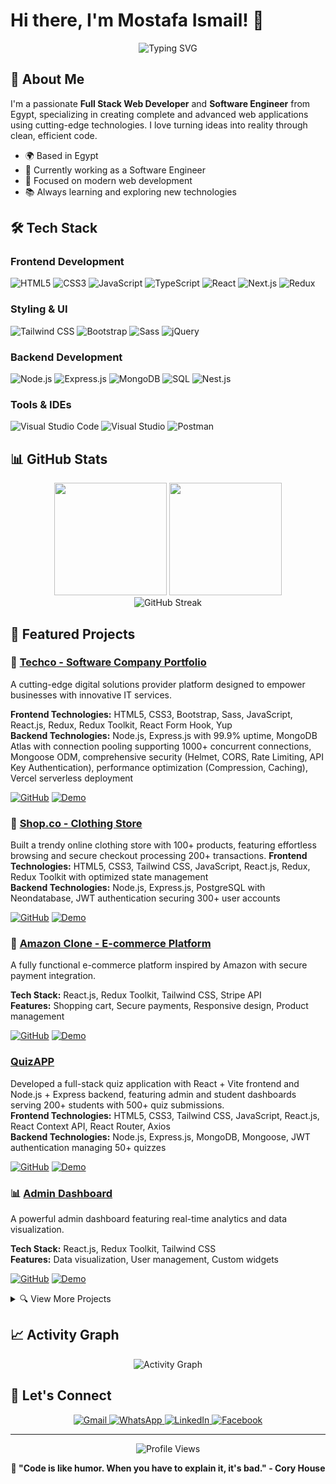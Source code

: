 # Hi there, I'm Mostafa Ismail! 👋

<p align="center">
  <img src="https://readme-typing-svg.herokuapp.com?font=Fira+Code&pause=1000&color=2196F3&center=true&vCenter=true&width=435&lines=Full+Stack+Web+Developer;Software+Engineer+from+Egypt;Passionate+about+Modern+Technologies" alt="Typing SVG" />
</p>

## 🚀 About Me

I'm a passionate **Full Stack Web Developer** and **Software Engineer** from Egypt, specializing in creating complete and advanced web applications using cutting-edge technologies. I love turning ideas into reality through clean, efficient code.

- 🌍 Based in Egypt
- 💼 Currently working as a Software Engineer
- 🎯 Focused on modern web development
- 📚 Always learning and exploring new technologies

## 🛠️ Tech Stack

### Frontend Development
![HTML5](https://img.shields.io/badge/HTML5-E34F26?style=for-the-badge&logo=html5&logoColor=white)
![CSS3](https://img.shields.io/badge/CSS3-1572B6?style=for-the-badge&logo=css3&logoColor=white)
![JavaScript](https://img.shields.io/badge/JavaScript-F7DF1E?style=for-the-badge&logo=javascript&logoColor=black)
![TypeScript](https://img.shields.io/badge/TypeScript-3178C6?style=for-the-badge&logo=typescript&logoColor=white)
![React](https://img.shields.io/badge/React-61DAFB?style=for-the-badge&logo=react&logoColor=black)
![Next.js](https://img.shields.io/badge/Next.js-000000?style=for-the-badge&logo=nextdotjs&logoColor=white)
![Redux](https://img.shields.io/badge/Redux-764ABC?style=for-the-badge&logo=redux&logoColor=white)

### Styling & UI
![Tailwind CSS](https://img.shields.io/badge/Tailwind_CSS-06B6D4?style=for-the-badge&logo=tailwindcss&logoColor=white)
![Bootstrap](https://img.shields.io/badge/Bootstrap-7952B3?style=for-the-badge&logo=bootstrap&logoColor=white)
![Sass](https://img.shields.io/badge/Sass-CC6699?style=for-the-badge&logo=sass&logoColor=white)
![jQuery](https://img.shields.io/badge/jQuery-0769AD?style=for-the-badge&logo=jquery&logoColor=white)

### Backend Development
![Node.js](https://img.shields.io/badge/Node.js-339933?style=for-the-badge&logo=nodedotjs&logoColor=white)
![Express.js](https://img.shields.io/badge/Express.js-000000?style=for-the-badge&logo=express&logoColor=white)
![MongoDB](https://img.shields.io/badge/MongoDB-47A248?style=for-the-badge&logo=mongodb&logoColor=white)
![SQL](https://img.shields.io/badge/SQL-FF4500?style=for-the-badge&logo=database&logoColor=white)
![Nest.js](https://img.shields.io/badge/Nest.js-FF4500?style=for-the-badge&logo=database&logoColor=white)

### Tools & IDEs
![Visual Studio Code](https://img.shields.io/badge/VS_Code-0078d7?style=for-the-badge&logo=visual-studio-code&logoColor=white)
![Visual Studio](https://img.shields.io/badge/Visual_Studio-5C2D91?style=for-the-badge&logo=visualstudio&logoColor=white)
![Postman](https://img.shields.io/badge/Postman-FF6C37?style=for-the-badge&logo=postman&logoColor=white)

## 📊 GitHub Stats

<div align="center">
  <img height="180em" src="https://github-readme-stats.vercel.app/api?username=asmaylmr117&show_icons=true&theme=tokyonight&include_all_commits=true&count_private=true"/>
  <img height="180em" src="https://github-readme-stats.vercel.app/api/top-langs/?username=asmaylmr117&layout=compact&langs_count=8&theme=tokyonight"/>
</div>

<div align="center">
  <img src="https://github-readme-streak-stats.herokuapp.com/?user=asmaylmr117&theme=tokyonight" alt="GitHub Streak" />
</div>

## 🌟 Featured Projects

### 🏢 [Techco - Software Company Portfolio](https://software-company-mu.vercel.app/)
A cutting-edge digital solutions provider platform designed to empower businesses with innovative IT services.

 **Frontend Technologies:** HTML5, CSS3, Bootstrap, Sass, JavaScript, React.js, Redux, Redux Toolkit, React Form Hook, Yup  
 **Backend Technologies:** Node.js, Express.js with 99.9% uptime, MongoDB Atlas with connection pooling supporting 1000+ concurrent connections,
Mongoose ODM, comprehensive security (Helmet, CORS, Rate Limiting, API Key Authentication), performance optimization (Compression, Caching),
Vercel serverless deployment

[![GitHub](https://img.shields.io/badge/GitHub-Repository-181717?style=for-the-badge&logo=github)](https://github.com/asmaylmr117/software-company)
[![Demo](https://img.shields.io/badge/Live-Demo-4CAF50?style=for-the-badge&logo=vercel)](https://software-company-mu.vercel.app/)

### 👕 [Shop.co - Clothing Store](https://shop-co-front.vercel.app/)
Built a trendy online clothing store with 100+ products, featuring effortless browsing and secure checkout processing 200+ transactions.
**Frontend Technologies:** HTML5, CSS3, Tailwind CSS, JavaScript, React.js, Redux, Redux Toolkit with optimized state management  
**Backend Technologies:** Node.js, Express.js, PostgreSQL with Neondatabase, JWT authentication securing 300+ user accounts

[![GitHub](https://img.shields.io/badge/GitHub-Repository-181717?style=for-the-badge&logo=github)](https://github.com/asmaylmr117/shop.co.front)
[![Demo](https://img.shields.io/badge/Live-Demo-4CAF50?style=for-the-badge&logo=vercel)](https://shop-co-front.vercel.app/)


### 🛒 [Amazon Clone - E-commerce Platform](https://amazon-five-smoky.vercel.app/)
A fully functional e-commerce platform inspired by Amazon with secure payment integration.

**Tech Stack:** React.js, Redux Toolkit, Tailwind CSS, Stripe API  
**Features:** Shopping cart, Secure payments, Responsive design, Product management

[![GitHub](https://img.shields.io/badge/GitHub-Repository-181717?style=for-the-badge&logo=github)](https://github.com/asmaylmr117/Amazon-Ecommerce)
[![Demo](https://img.shields.io/badge/Live-Demo-4CAF50?style=for-the-badge&logo=vercel)](https://amazon-five-smoky.vercel.app/)

### [QuizAPP](https://quiz-front-t8ti.vercel.app/)
Developed a full-stack quiz application with React + Vite frontend and Node.js + Express backend, featuring admin and student dashboards serving 200+
students with 500+ quiz submissions.  
 **Frontend Technologies:** HTML5, CSS3, Tailwind CSS, JavaScript, React.js, React Context API, React Router, Axios  
 **Backend Technologies:** Node.js, Express.js, MongoDB, Mongoose, JWT authentication managing 50+ quizzes

 [![GitHub](https://img.shields.io/badge/GitHub-Repository-181717?style=for-the-badge&logo=github)](https://github.com/asmaylmr117/Quiz_front)
[![Demo](https://img.shields.io/badge/Live-Demo-4CAF50?style=for-the-badge&logo=vercel)](https://quiz-front-t8ti.vercel.app/)

### 📊 [Admin Dashboard](https://dashboard-admin-wine.vercel.app/)
A powerful admin dashboard featuring real-time analytics and data visualization.

**Tech Stack:** React.js, Redux Toolkit, Tailwind CSS  
**Features:** Data visualization, User management, Custom widgets

[![GitHub](https://img.shields.io/badge/GitHub-Repository-181717?style=for-the-badge&logo=github)](https://github.com/asmaylmr117/Dashboard-Admin)
[![Demo](https://img.shields.io/badge/Live-Demo-4CAF50?style=for-the-badge&logo=vercel)](https://dashboard-admin-wine.vercel.app/)

<details>
<summary>🔍 View More Projects</summary>


### 📿 [Religious Platform](https://gana-2fau.vercel.app/)
Spiritual platform offering Quran recitations and interactive features.

[![GitHub](https://img.shields.io/badge/GitHub-Repository-181717?style=for-the-badge&logo=github)](https://github.com/asmaylmr117/GANA.)
[![Demo](https://img.shields.io/badge/Live-Demo-4CAF50?style=for-the-badge&logo=vercel)](https://gana-2fau.vercel.app/)

### 🎵 [Music Store](https://music-store-rho.vercel.app/)
Web application for browsing and purchasing musical instruments.

[![GitHub](https://img.shields.io/badge/GitHub-Repository-181717?style=for-the-badge&logo=github)](https://github.com/asmaylmr117/music-Store)
[![Demo](https://img.shields.io/badge/Live-Demo-4CAF50?style=for-the-badge&logo=vercel)](https://music-store-rho.vercel.app/)

### 🏖️ [Tourism Platform](https://tourism-site-six.vercel.app/)
Interactive tourism platform with multilingual support.

[![GitHub](https://img.shields.io/badge/GitHub-Repository-181717?style=for-the-badge&logo=github)](https://github.com/asmaylmr117/tourism-site)
[![Demo](https://img.shields.io/badge/Live-Demo-4CAF50?style=for-the-badge&logo=vercel)](https://tourism-site-six.vercel.app/)

</details>

## 📈 Activity Graph

<div align="center">
  <img src="https://github-readme-activity-graph.vercel.app/graph?username=asmaylmr117&theme=tokyo-night&bg_color=0D1117&color=5BCDEC&line=5BCDEC&point=FFFFFF&area=true&hide_border=true" alt="Activity Graph" />
</div>

## 🤝 Let's Connect

<p align="center">
  <a href="mailto:asmaylmr117@gmail.com">
    <img src="https://img.shields.io/badge/Gmail-D14836?style=for-the-badge&logo=gmail&logoColor=white" alt="Gmail"/>
  </a>
  <a href="https://wa.me/+201066915691">
    <img src="https://img.shields.io/badge/WhatsApp-25D366?style=for-the-badge&logo=whatsapp&logoColor=white" alt="WhatsApp"/>
  </a>
  <a href="https://www.linkedin.com/in/mostafa-ismail-alanani-657228259">
    <img src="https://img.shields.io/badge/LinkedIn-0077B5?style=for-the-badge&logo=linkedin&logoColor=white" alt="LinkedIn"/>
  </a>
  <a href="https://www.facebook.com/mostafa.enani.71">
    <img src="https://img.shields.io/badge/Facebook-1877F2?style=for-the-badge&logo=facebook&logoColor=white" alt="Facebook"/>
  </a>
</p>

---

<div align="center">
  <img src="https://komarev.com/ghpvc/?username=asmaylmr117&color=blueviolet&style=for-the-badge" alt="Profile Views" />
  
  **💬 "Code is like humor. When you have to explain it, it's bad." - Cory House**
</div>
